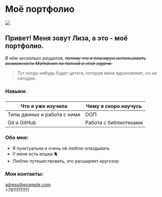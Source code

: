 # Моё портфолио
 ![](https://img.freepik.com/free-photo/interested-woman-posing-in-sunglasses_197531-13203.jpg?w=996&t=st=1666208896~exp=1666209496~hmac=c06045accd31e67a5f0db79d3b8b84c2dd326e09411a75331f9d3192f8ce7639)
## Привет! Меня зовут Лиза, а это - моё портфолио.   
*В нём несколько разделов, ~~потому что я планирую использовать возможности Markdown по полной в этой задаче.~~*


>Тут когда-нибудь будет цитата, которая меня вдохновляет,
>но не сегодня.

### **Навыки:**

### 
Что я уже изучила  | Чему я скоро научусь
------------- | -------------
Типы данных и работа с ними  |  ООП
Git и GitHub  | Работа с библиотеками
### **Обо мне:**
* Я пунктуальна и очень не люблю опаздывать
* У меня есть кошка 🐈
* Люблю путешествовать, это расширяет кругозор 
### **Мои контакты:** 
<adress@example.com>  
+79111111111
